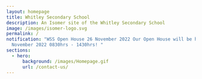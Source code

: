 ```yaml
---
layout: homepage
title: Whitley Secondary School
description: An Isomer site of the Whitley Secondary School
image: /images/isomer-logo.svg
permalink: /
notification: "WSS Open House 26 November 2022 Our Open House will be held on 26
  November 2022 0830hrs - 1430hrs! "
sections:
  - hero:
      background: /images/Homepage.gif
      url: /contact-us/
---
```


